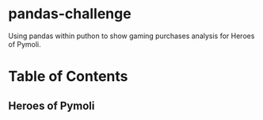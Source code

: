 # pandas-challenge
Using pandas within puthon to show gaming purchases analysis for Heroes of Pymoli.

# Table of Contents
## Heroes of Pymoli
